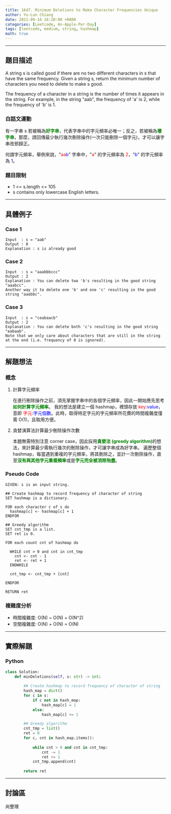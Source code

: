 ```yaml
---
title: 1647. Minimum Deletions to Make Character Frequencies Unique
author: Yu-Lun Chiang
date: 2021-09-16 16:20:00 +0800
categories: [Leetcode, An-Apple-Per-Day]
tags: [leetcode, medium, string, hashmap]
math: true
---
```


---
## 題目描述

A string s is called good if there are no two different characters in s that have the same frequency.
Given a string s, return the minimum number of characters you need to delete to make s good.

The frequency of a character in a string is the number of times it appears in the string. For example, in the string "aab", the frequency of 'a' is 2, while the frequency of 'b' is 1.

### 白話文運動

有一字串 s 若被稱為<span style="color:green">__好字串__</span>，代表字串中的字元頻率必唯一；反之，若被稱為<span style="color:green">__壞字串__</span>，那麼，請回傳最少執行幾次刪除操作(一次只能刪除一個字元)，才可以讓字串改邪歸正。

何謂字元頻率，舉例來說，"<span style="color:red">aa</span><span style="color:blue">b</span>" 字串中，"<span style="color:red">a</span>" 的字元頻率為 <span style="color:red">2</span>，"<span style="color:blue">b</span>" 的字元頻率為 <span style="color:blue">1</span>。 

### 題目限制
- 1 <= s.length <= 105
- s contains only lowercase English letters.


---
## 具體例子

### Case 1
```
Input  : s = "aab"
Output : 0 
Explanation : s is already good
```

### Case 2
```
Input  : s = "aaabbbccc"
Output : 2
Explanation : You can delete two 'b's resulting in the good string "aaabcc".
Another way it to delete one 'b' and one 'c' resulting in the good string "aaabbc".
```

### Case 3
```
Input  : s = "ceabaacb"
Output : 2
Explanation : You can delete both 'c's resulting in the good string "eabaab".
Note that we only care about characters that are still in the string at the end (i.e. frequency of 0 is ignored).
```


---
## 解題想法

### 概念
1. 計算字元頻率

    在進行刪除操作之前，須先掌握字串中的各個字元頻率，因此一開始應先思考<b><span style="color:green">如何計算字元頻率</span></b>。
    我的想法是建立一個 hashmap，裡頭存放 <span style="color:red">key</span>:<span style="color:blue">value</span>，意即 <span style="color:red">字元</span>:<span style="color:blue">字元個數</span>。此時，取得特定字元的字元頻率所花費的時間複雜度僅需 O(1)，且取用方便。

2. 貪婪演算法計算最少刪除操作次數

    本題無需特別注意 corner case，因此採用<b><span style="color:green">貪婪法 (greedy algorithm)</span></b>的想法，來計算最少需執行幾次的刪除操作，才可讓字串成為好字串。
    遍歷整個 hashmap，每當遇到重複的字元頻率，將其刪除之，並計一次刪除操作，直至<b><span style="color:green">沒有與其他字元重複頻率</span></b>或是<b><span style="color:green">字元完全被消除殆盡</span></b>。


### Pseudo Code
```
GIVEN: s is an input string.

## Create hashmap to record frequency of character of string
SET hashmap is a dictionary.

FOR each character c of s do
  hashmap[c] <- hashmap[c] + 1 
ENDFOR

## Greedy algorithm
SET cnt_tmp is a list.
SET ret is 0.

FOR each count cnt of hashmap do
  
  WHILE cnt > 0 and cnt in cnt_tmp
    cnt <- cnt - 1
    ret <- ret + 1
  ENDWHILE

  cnt_tmp <- cnt_tmp + [cnt]

ENDFOR

RETURN ret
```

### 複雜度分析
- 時間複雜度: O(N) ~ O(N) + O(N^2)
- 空間複雜度: O(N) + O(N) = O(N)


---
## 實際解題

### Python
```python
class Solution:
    def minDeletions(self, s: str) -> int:
        
        ## Create hashmap to record frequency of character of string
        hash_map = dict()
        for c in s:
            if c not in hash_map:
                hash_map[c] = 1
            else:
                hash_map[c] += 1

        ## Greedy algorithm
        cnt_tmp = list()
        ret = 0
        for c, cnt in hash_map.items():
            
            while cnt > 0 and cnt in cnt_tmp:
                cnt -= 1
                ret += 1
            cnt_tmp.append(cnt)
        
        return ret
```


---
## 討論區

尚整理
